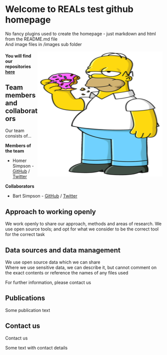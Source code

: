 # Welcome to REALs test github homepage
No fancy plugins used to create the homepage - just markdown and html from the README.md file  
And image files in /images sub folder

<img align="right" width="400" height="400" src="/images/Homer_Simpson.png">

<!-- comments out the code -->
<!-- the below code places the image using default markdown settings
<!-- ![Team Logo](/images/Homer_Simpson.png) -->

#### You will find our repositories [here](https://github.com/cwmaCampbell?tab=repositories)

## Team members and collaborators
Our team consists of...  

**Members of the team**  

* Homer Simpson - [GitHub](https://github.com/username) / [Twitter](https://twitter.com/homerjsimpson)

**Collaborators**  

* Bart Simpson - [GitHub](https://github.com/username) / [Twitter](https://twitter.com/thesimpsons)

## Approach to working openly  
We work openly to share our approach, methods and areas of research.
We use open source tools; and opt for what we consider to be the correct tool for the correct task

## Data sources and data management
We use open source data which we can share  
Where we use sensitive data, we can describe it, but cannot comment on the exact contents or reference the names of any files used

For further information, please contact us

## Publications
Some publication text

## Contact us
Contact us

Some text with contact details
